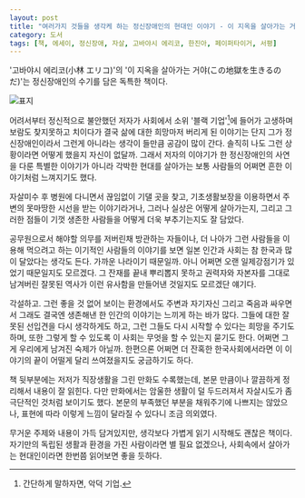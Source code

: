 ```yaml
---
layout: post
title: "여러가지 것들을 생각케 하는 정신장애인의 현대인 이야기 - 이 지옥을 살아가는 거야"
category: 도서
tags: [책, 에세이, 정신장애, 자살, 고바야시 에리코, 한진아, 페이퍼타이거, 서평]
---
```


'고바야시 에리코(小林 エリコ)'의
'이 지옥을 살아가는 거야(この地獄を生きるのだ)'는
정신장애인의 수기를 담은 독특한 책이다.

![표지](https://lh3.googleusercontent.com/7Hw3edCZCmb1EAq3_DhEZ9hGWJMYEKgrUguXC5R0ksSYpNi2A7Dcn8_QcFTi3xG4rjORfzPhKBOXyQ=s480)

어려서부터 정신적으로 불안했던 저자가
사회에서 소위 '블랙 기업'[^1]에 들어가
고생하며 보람도 찾지못하고 치이다가
결국 삶에 대한 희망마저 버리게 된 이야기는
단지 그가 정신장애인이라서 그런게 아니라는 생각이 들만큼 공감이 많이 간다.
솔직히 나도 그런 상황이라면 어떻게 했을지 자신이 없달까.
그래서 저자의 이야기가 한 정신장애인의 사연을 다룬 특별한 이야기가 아니라
각박한 현대를 살아가는 보통 사람들의 어쩌면 흔한 이야기처럼 느껴지기도 했다.

[^1]: 간단하게 말하자면, 악덕 기업.

자살미수 후 병원에 다니면서 끊임없이 기댈 곳을 찾고,
기초생활보장을 이용하면서 주변의 못마땅한 시선을 받는 이야기라거나,
그러나 실상은 어떻게 살아가는지,
그리고 그러한 점들이 기껏 생존한 사람들을 어떻게 더욱 부추기는지도 잘 담았다.

공무원으로서 해야할 의무를 저버린채 방관하는 자들이나,
더 나아가 그런 사람들을 이용해 먹으려고 하는 이기적인 사람들의 이야기를 보면
일본 인간과 사회는 참 한국과 많이 달았다는 생각도 든다.
가까운 나라이기 때문일까.
아니 어쩌면 오랜 일제강점기가 있었기 때문일지도 모르겠다.
그 잔재를 끝내 뿌리뽑지 못하고 권력자와 자본자를 그대로 남겨버린 잘못된 역사가
이런 유사함을 만들어낸 것일지도 모르겠단 얘기다.

각설하고.
그런 좋을 것 없어 보이는 환경에서도
주변과 자기자신 그리고 죽음과 싸우면서
그래도 결국엔 생존해낸 한 인간의 이야기는 느끼게 하는 바가 많다.
그들에 대한 잘못된 선입견을 다시 생각하게도 하고,
그런 그들도 다시 시작할 수 있다는 희망을 주기도 하며,
또한 그렇게 할 수 있도록 이 사회는 무엇을 할 수 있는지 묻기도 한다.
어쩌면 그게 우리에게 남겨진 숙제가 아닐까.
한편으론 어쩌면 더 잔혹한 한국사회에서라면 이 이야기의 끝이 어떨게 달리 쓰여졌을지도 궁금하기도 하다.

책 뒷부분에는 저저가 직장생활을 그린 만화도 수록했는데,
본문 만큼이나 깔끔하게 정리해서 내용이 잘 읽힌다.
다만 만화에서는 암울한 생활이 덜 두드러져서 자살시도가 좀 극단적인 것처럼 보이기도 했다.
본문의 부족했던 부분을 채워주기에 나쁘지는 않았으나,
표현에 따라 이렇게 느낌이 달라질 수 있다니 조금 의외였다.

무거운 주제와 내용이 가득 담겨있지만,
생각보다 가볍게 읽기 시작해도 괜찮은 책이다.
자기만의 독립된 생활과 환경을 가진 사람이라면 별 필요 없겠으나,
사회속에서 살아가는 현대인이라면 한번쯤 읽어보면 좋을 듯하다.
